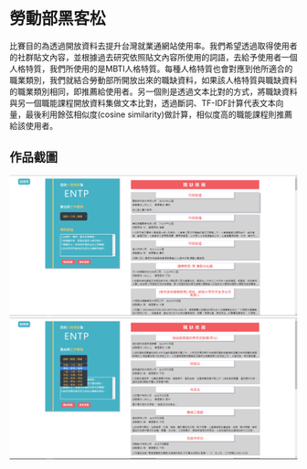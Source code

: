 勞動部黑客松
===
比賽目的為透過開放資料去提升台灣就業通網站使用率。我們希望透過取得使用者的社群貼文內容，並根據過去研究依照貼文內容所使用的詞語，去給予使用者一個人格特質，我們所使用的是MBTI人格特質。每種人格特質也會對應到他所適合的職業類別，我們就結合勞動部所開放出來的職缺資料，如果該人格特質與職缺資料的職業類別相同，即推薦給使用者。另一個則是透過文本比對的方式，將職缺資料與另一個職能課程開放資料集做文本比對，透過斷詞、TF-IDF計算代表文本向量，最後利用餘弦相似度(cosine similarity)做計算，相似度高的職能課程則推薦給該使用者。

作品截圖
---
![image](https://github.com/tingnli6603/Trait_JobCourse_Recommendation/blob/master/layout/job1.PNG)
![image](https://github.com/tingnli6603/Trait_JobCourse_Recommendation/blob/master/layout/job2.PNG)
